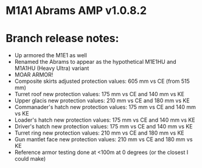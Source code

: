 # M1A1 Abrams AMP v1.0.8.2

# Branch release notes:
<p>
	<ul> 
		<li>Up armored the M1E1 as well</li>
		<li>Renamed the Abrams to appear as the hypothetical M1E1HU and M1A1HU (Heavy Ultra) variant</li>
		<li>MOAR ARMOR!</li>
		<li>Composite skirts adjusted protection values: 605 mm vs CE (from 515 mm)</li>
		<li>Turret roof new protection values: 175 mm vs CE and 140 mm vs KE</li>
		<li>Upper glacis new protection values: 210 mm vs CE and 180 mm vs KE</li>
		<li>Commanader's hatch new protection values: 175 mm vs CE and 140 mm vs KE</li>
		<li>Loader's hatch new protection values: 175 mm vs CE and 140 mm vs KE</li>
		<li>Driver's hatch new protection values: 175 mm vs CE and 140 mm vs KE</li>
		<li>Turret ring new protection values: 210 mm vs CE and 180 mm vs KE</li>
		<li>Gun mantlet face new protection values: 210 mm vs CE and 180 mm vs KE</li>
		<li>Reference armor testing done at <100m at 0 degrees (or the closest I could make)</li>
	</ul>
</p>



